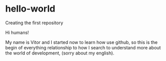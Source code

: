 # hello-world
Creating the first repository

Hi humans!

My name is Vitor and I started now to learn how use github, so this is the begin of everything relationship to how I search to understand more about the world of development, (sorry about my english).
